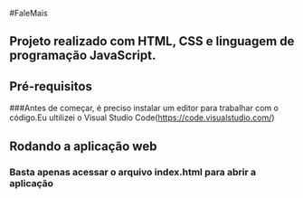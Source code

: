#FaleMais

## Projeto realizado com HTML, CSS  e linguagem de programação JavaScript.

## Pré-requisitos 
###Antes de começar, é preciso instalar um editor para trabalhar com o código.Eu ultilizei o Visual Studio Code(https://code.visualstudio.com/)

## Rodando a aplicação web

### Basta apenas acessar o arquivo index.html para abrir a aplicação 